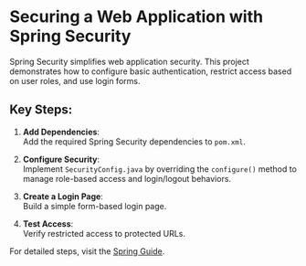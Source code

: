 # Securing a Web Application with Spring Security

Spring Security simplifies web application security. This project demonstrates how to configure basic authentication, restrict access based on user roles, and use login forms.

## Key Steps:

1. **Add Dependencies**:  
   Add the required Spring Security dependencies to `pom.xml`.

2. **Configure Security**:  
   Implement `SecurityConfig.java` by overriding the `configure()` method to manage role-based access and login/logout behaviors.

3. **Create a Login Page**:  
   Build a simple form-based login page.

4. **Test Access**:  
   Verify restricted access to protected URLs.

For detailed steps, visit the [Spring Guide](https://spring.io/guides/gs/securing-web).
